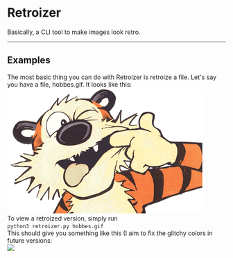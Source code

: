 # Retroizer
Basically, a CLI tool to make images look retro.<br/>
<hr/>
<h2 id="examples">Examples</h2>
The most basic thing you can do with Retroizer is
retroize a file. Let's say you have a file, hobbes.gif.
It looks like this:<br/>
<img src="hobbes.gif"/><br/>
To view a retroized version, simply run<br/>
<code>python3 retroizer.py hobbes.gif</code><br/>
This should give you something like this (I aim to fix the glitchy colors in future versions:<br/>
<img src="retro_hobbes.gif"/>

